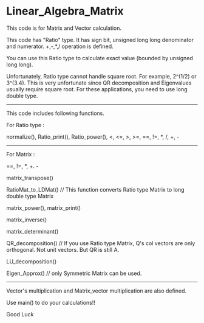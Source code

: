 # Linear_Algebra_Matrix
 


This code is for Matrix and Vector calculation.

This code has "Ratio" type. It has sign bit, unsigned long long denominator and numerator.
+,-,*,/ operation is defined.

You can use this Ratio type to calculate exact value (bounded by unsigned long long).

Unfortunately, Ratio type cannot handle square root. For example, 2^(1/2) or 3^(3.4).
This is very unfortunate since QR decomposition and Eigenvalues usually require square root.
For these applications, you need to use long double type.



----------------------


This code includes following functions.

For Ratio type :

normalize(), Ratio_print(), Ratio_power(), 
<, <=, >, >=, ==, !=, *, /, +, -

-----------------------

For Matrix : 

==, !=, *, +. -


matrix_transpose()

RatioMat_to_LDMat()      // This function converts Ratio type Matrix to long double type Matrix

matrix_power(), matrix_print()

matrix_inverse()

matrix_determinant()

QR_decomposition()       // If you use Ratio type Matrix, Q's col vectors are only orthogonal. Not unit vectors. But QR is still A.

LU_decomposition()

Eigen_Approx()           // only Symmetric Matrix can be used.

--------------------------

Vector's multiplication and Matrix_vector multiplication are also defined.

Use main() to do your calculations!!

Good Luck

